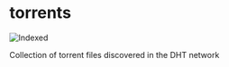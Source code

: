 torrents 
========
![Indexed](https://img.shields.io/badge/indexed-27278-blue)

Collection of torrent files discovered in the DHT network
